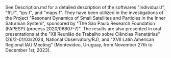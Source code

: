 See Description.md for a detailed description of the softwares "individual.f", "fft.f", "ips.f", and "maps.f". They have been utilized in the investigations of the Project "Resonant Dynamics of Small Satellites and Particles in the Inner Saturnian System", sponsored by "The São Paulo Research Foundation (FAPESP) (process 2020/06807-7)". The results are also presented in oral presentations at the "XII Reunião de Trabalho sobre Ciências Planetárias" (26/2-01/03/2024, National Observatory/RJ), and "XVII Latin American Regional IAU Meeting" (Montevideo, Uruguay, from November 27th to December 1st, 2023).
